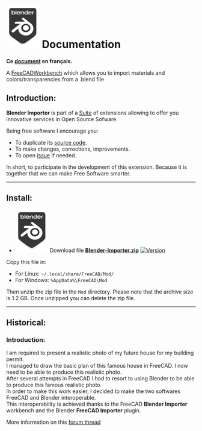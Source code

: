 <!--
╔════════════════════════════════════════════════════════════════════════════════════╗
║                                                                                    ║
║   Copyright (c) 2020 https://prrvchr.github.io                                     ║
║                                                                                    ║
║   Permission is hereby granted, free of charge, to any person obtaining            ║
║   a copy of this software and associated documentation files (the "Software"),     ║
║   to deal in the Software without restriction, including without limitation        ║
║   the rights to use, copy, modify, merge, publish, distribute, sublicense,         ║
║   and/or sell copies of the Software, and to permit persons to whom the Software   ║
║   is furnished to do so, subject to the following conditions:                      ║
║                                                                                    ║
║   The above copyright notice and this permission notice shall be included in       ║
║   all copies or substantial portions of the Software.                              ║
║                                                                                    ║
║   THE SOFTWARE IS PROVIDED "AS IS", WITHOUT WARRANTY OF ANY KIND,                  ║
║   EXPRESS OR IMPLIED, INCLUDING BUT NOT LIMITED TO THE WARRANTIES                  ║
║   OF MERCHANTABILITY, FITNESS FOR A PARTICULAR PURPOSE AND NONINFRINGEMENT.        ║
║   IN NO EVENT SHALL THE AUTHORS OR COPYRIGHT HOLDERS BE LIABLE FOR ANY             ║
║   CLAIM, DAMAGES OR OTHER LIABILITY, WHETHER IN AN ACTION OF CONTRACT,             ║
║   TORT OR OTHERWISE, ARISING FROM, OUT OF OR IN CONNECTION WITH THE SOFTWARE       ║
║   OR THE USE OR OTHER DEALINGS IN THE SOFTWARE.                                    ║
║                                                                                    ║
╚════════════════════════════════════════════════════════════════════════════════════╝
-->
# [![Blender Importer logo][1]][2] Documentation


**Ce [document][3] en français.**

A [FreeCAD][4][Workbench][5] which allows you to import materials and colors/transparencies from a .blend file

## Introduction:

**Blender Importer** is part of a [Suite][6] of extensions allowing to offer you innovative services in Open Source Sofware.  

Being free software I encourage you:
- To duplicate its [source code][7].
- To make changes, corrections, improvements.
- To open [issue][8] if needed.

In short, to participate in the development of this extension.
Because it is together that we can make Free Software smarter.

___

## Install:

- ![Blender-Importer logo][9] Download file **[Blender-Importer.zip][10]** [![Version][11]][10]

Copy this file in:

- For Linux: `~/.local/share/FreeCAD/Mod/`
- For Windows: `%AppData%\FreeCAD\Mod`

Then unzip the zip file in the `Mod` directory. Please note that the archive size is 1.2 GB. Once unzipped you can delete the zip file.

___

## Historical:

### Introduction:

I am required to present a realistic photo of my future house for my building permit.  
I managed to draw the basic plan of this famous house in FreeCAD. I now need to be able to produce this realistic photo.  
After several attempts in FreeCAD I had to resort to using Blender to be able to produce this famous realistic photo.  
In order to make this work easier, I decided to make the two softwares FreeCAD and Blender interoperable.  
This interoperability is achieved thanks to the FreeCAD **Blender Importer** workbench and the Blender **FreeCAD Importer** plugin.

More information on this [forum thread][12]

[1]: </img/blender.svg#collapse>
[2]: <https://prrvchr.github.io/Blender-Importer/>
[3]: <https://prrvchr.github.io/Blender-Importer/README_fr>
[4]: <https://www.freecadweb.org>
[5]: <https://wiki.freecadweb.org/Workbenches>
[6]: <https://prrvchr.github.io/>
[7]: <https://github.com/prrvchr/Blender-Importer>
[8]: <https://github.com/prrvchr/Blender-Importer/issues/new>
[9]: </img/blender.svg#middle>
[10]: <https://github.com/prrvchr/Blender-Importer/releases/latest/download/Blender-Importer.zip>
[11]: <https://img.shields.io/github/downloads/prrvchr/Blender-Importer/latest/total?label=v0.0.1#right>
[12]: <https://forum.freecad.org/viewtopic.php?t=83135>
